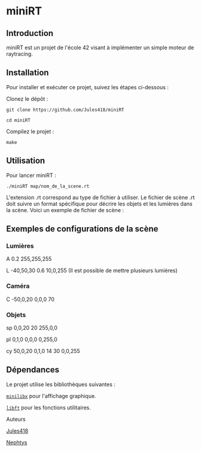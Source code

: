 # miniRT
## Introduction
miniRT est un projet de l'école 42 visant à implémenter un simple moteur de raytracing.

## Installation
Pour installer et exécuter ce projet, suivez les étapes ci-dessous :

Clonez le dépôt :

``git clone https://github.com/Jules418/miniRT``

``cd miniRT``

Compilez le projet :

``make``

## Utilisation
Pour lancer miniRT : 

``./miniRT map/nom_de_la_scene.rt``

L'extension .rt correspond au type de fichier à utiliser.
Le fichier de scène .rt doit suivre un format spécifique pour décrire les objets et les lumières dans la scène. Voici un exemple de fichier de scène :

## Exemples de configurations de la scène

### Lumières
A 0.2 255,255,255

L -40,50,30 0.6 10,0,255 (Il est possible de mettre plusieurs lumières)

### Caméra
C -50,0,20 0,0,0 70

### Objets
sp 0,0,20 20 255,0,0

pl 0,1,0 0,0,0 0,255,0

cy 50,0,20 0,1,0 14 30 0,0,255


## Dépendances
Le projet utilise les bibliothèques suivantes :

[``minilibx``](https://github.com/42Paris/minilibx-linux) pour l'affichage graphique.

[``libft``](https://github.com/Axiaaa/libft) pour les fonctions utilitaires. 


Auteurs

[Jules418](https://github.com/Jules418)

[Nephtys](https://github.com/Axiaaa)
